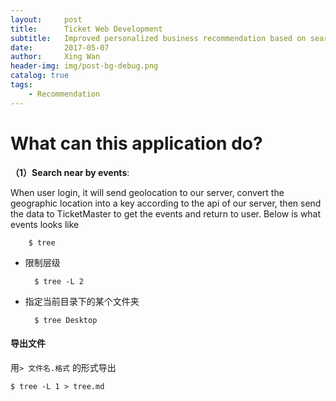 ```yaml
---
layout:     post
title:      Ticket Web Development
subtitle:   Improved personalized business recommendation based on search history and favorite records
date:       2017-05-07
author:     Xing Wan
header-img: img/post-bg-debug.png
catalog: true
tags:
    - Recommendation
---
```

# What can this application do? 
**（1）Search near by events**:

When user login, it will send geolocation to our server, convert the geographic location into a key according to the api of our server, then send the data to TicketMaster to get the events and return to user. Below is what events looks like


	
		$ tree

- 限制层级

		$ tree -L 2

- 指定当前目录下的某个文件夹

		$ tree Desktop
	
#### 导出文件  
用`> 文件名.格式` 的形式导出

	$ tree -L 1 > tree.md
<!--stackedit_data:
eyJoaXN0b3J5IjpbMTI3MjEwNzc0OSwtNDg1NDk2MzFdfQ==
-->